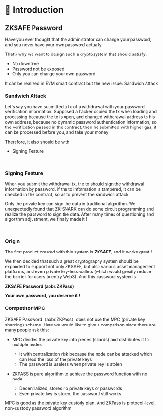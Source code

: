 # 👋 Introduction
## ZKSAFE Password
Have you ever thought that the administrator can change your password, and you never have your own password actually

That’s why we want to design such a cryptosystem that should satisfy:

* No downtime
* Password not be exposed
* Only you can change your own password

It can be realized in EVM smart contract but the new issue: Sandwich Attack
<br>

### Sandwich Attack
Let's say you have submitted a tx of a withdrawal with your password verification information. Supposed a hacker copied the tx when loading and processing because the tx is open, and changed withdrawal address to his own address, because no dynamic password authentication information, so the verification passed in the contract, then he submitted with higher gas, it can be processed before you, and take your money

Therefore, it also should be with
* Signing Feature 

<br>

### Signing Feature
When you submit the withdrawal tx, the tx should sign the withdrawal information by password. if the tx information is tampered, it can be checked in the contract, so as to prevent the sandwich attack

Only the private key can sign the data in traditional algorithm. We unexpectedly found that ZK-SNARK can do some circuit programming and realize the password to sign the data. After many times of questioning and algorithm adjustment, we finally made it !

<br>

### Origin
The first product created with this system is **ZKSAFE**, and it works great !

We then decided that such a great cryptography system should be expanded to support not only ZKSAFE, but also various asset management platforms, and even private key-less wallets (which would greatly reduce the barrier for users to entry Web3). And this password system is

**ZKSAFE Password (abbr.ZKPass)**


**Your own password, you deserve it !**
<br>

### Competitor MPC
ZKSAFE Password（abbr.ZKPass）does not use the MPC (private key sharding) scheme. Here we would like to give a comparison since there are many people ask this:

* MPC divides the private key into pieces (shards) and distributes it to multiple nodes
  * It with centralization risk because the node can be attacked which can lead the loss of the private keys
  * The password is useless when private key is stolen

* ZKPASS is pure algorithm to achieve the password function with no node
  * Decentralized, stores no private keys or passwords
  * Even private key is stolen, the password still works

MPC is good as the private key custody plan. And ZKPass is protocol-level, non-custody password algorithm
<br>